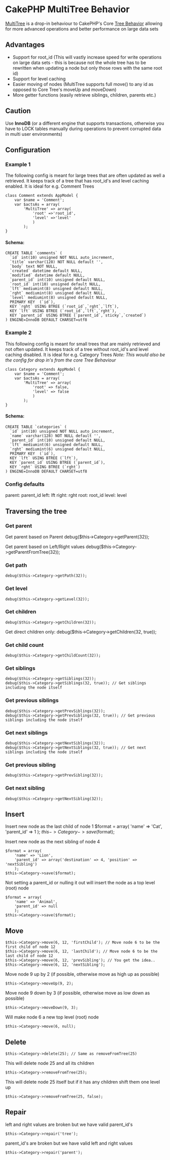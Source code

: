 # CakePHP MultiTree Behavior

[MultiTree][1] is a drop-in behaviour to CakePHP's Core [Tree Behavior][2] allowing for more advanced operations and better performance on large data sets

## Advantages
* Support for root_id (This will vastly increase speed for write operations on large data sets - this is because not the whole tree has to be rewritten when updating a node but only those rows with the same root id)
* Support for level caching
* Easier moving of nodes (MultiTree supports full move() to any id as opposed to Core Tree's moveUp and moveDown)
* More getter functions (easily retrieve siblings, children, parents etc.)

## Caution
Use __InnoDB__ (or a different engine that supports transactions, otherwise you have to LOCK tables manually during operations to prevent corrupted data in multi user environments)

## Configuration
### Example 1
The following config is meant for large trees that are often updated as well a retrieved. It keeps track of a tree that has root_id's and level caching enabled. It is ideal for e.g. Comment Trees

	class Comment extends AppModel {
		var $name = 'Comment';
		var $actsAs = array(
			'MultiTree' => array(
				'root' =>'root_id',
				'level' =>'level'
				)
			);
	}

#### Schema:

	CREATE TABLE `comments` (
	  `id` int(10) unsigned NOT NULL auto_increment,
	  `title` varchar(128) NOT NULL default '',
	  `body` text NOT NULL,
	  `created` datetime default NULL,
	  `modified` datetime default NULL,
	  `parent_id` int(10) unsigned default NULL,
	  `root_id` int(10) unsigned default NULL,
	  `lft` mediumint(8) unsigned default NULL,
	  `rght` mediumint(8) unsigned default NULL,
	  `level` mediumint(8) unsigned default NULL,
	  PRIMARY KEY  (`id`),
	  KEY `rght` USING BTREE (`root_id`,`rght`,`lft`),
	  KEY `lft` USING BTREE (`root_id`,`lft`,`rght`),
	  KEY `parent_id` USING BTREE (`parent_id`,`sticky`,`created`)
	) ENGINE=InnoDB DEFAULT CHARSET=utf8

### Example 2
This following config is meant for small trees that are mainly retrieved and not often updated. It keeps track of a tree without root_id's and level caching disabled. It is ideal for e.g. Category Trees
_Note: This would also be the config for drop in's from the core Tree Behaviour_

	class Category extends AppModel {
		var $name = 'Comment';
		var $actsAs = array(
			'MultiTree' => array(
				'root' => false,
				'level' => false
				)
			);
	}

#### Schema:

	CREATE TABLE `categories` (
	  `id` int(10) unsigned NOT NULL auto_increment,
	  `name` varchar(128) NOT NULL default '',
	  `parent_id` int(10) unsigned default NULL,
	  `lft` mediumint(6) unsigned default NULL,
	  `rght` mediumint(6) unsigned default NULL,
	  PRIMARY KEY  (`id`),
	  KEY `lft` USING BTREE (`lft`),
	  KEY `parent_id` USING BTREE (`parent_id`),
	  KEY `rght` USING BTREE (`rght`)
	) ENGINE=InnoDB DEFAULT CHARSET=utf8


### Config defaults
parent: parent_id
left: lft
right: rght
root: root_id
level: level


## Traversing the tree
### Get parent
Get parent based on Parent
	debug($this->Category->getParent(32));

Get parent based on Left/Right values
	debug($this->Category->getParentFromTree(32));

### Get path
	debug($this->Category->getPath(32));

### Get level
	debug($this->Category->getLevel(32));

### Get children
	debug($this->Category->getChildren(32));

Get direct children only:
	debug($this->Category->getChildren(32, true));

### Get child count
	debug($this->Category->getChildCount(32));

### Get siblings
	debug($this->Category->getSiblings(32));
	debug($this->Category->getSiblings(32, true)); // Get siblings including the node itself

### Get previous siblings
	debug($this->Category->getPrevSiblings(32));
	debug($this->Category->getPrevSiblings(32, true)); // Get previous siblings including the node itself

### Get next siblings
	debug($this->Category->getNextSiblings(32));
	debug($this->Category->getNextSiblings(32, true)); // Get next siblings including the node itself

### Get previous sibling
	debug($this->Category->getPrevSibling(32));

### Get next sibling
	debug($this->Category->getNextSibling(32));

## Insert

Insert new node as the last child of node 1
	$format = array(
		'name' => 'Cat',
		'parent_id' => 1
		);
	$this->Category->save($format);

Insert new node as the next sibling of node 4

	$format = array(
		'name' => 'Lion',
		'parent_id' => array('destination' => 4, 'position' => 'nextSibling')
		);
	$this->Category->save($format);

Not setting a parent_id or nulling it out will insert the node as a top level (root) node

	$format = array(
		'name' => 'Animal',
		'parent_id' => null
		);
	$this->Category->save($format);


## Move

	$this->Category->move(6, 12, 'firstChild'); // Move node 6 to be the first child of node 12
	$this->Category->move(6, 12, 'lastChild'); // Move node 6 to be the last child of node 12
	$this->Category->move(6, 12, 'prevSibling'); // You get the idea..
	$this->Category->move(6, 12, 'nextSibling');

Move node 9 up by 2 (if possible, otherwise move as high up as possible)

	$this->Category->moveUp(9, 2);

Move node 9 down by 3 (if possible, otherwise move as low down as possible)

	$this->Category->moveDown(9, 3);

Will make node 6 a new top level (root) node

	$this->Category->move(6, null);

## Delete
	$this->Category->delete(25); // Same as removeFromTree(25)

This will delete node 25 and all its children

	$this->Category->removeFromTree(25);

This will delete node 25 itself but if it has any children shift them one level up

	$this->Category->removeFromTree(25, false);

## Repair
left and right values are broken but we have valid parent_id's

	$this->Category->repair('tree');

parent_id's are broken but we have valid left and right values

	$this->Category->repair('parent');

[1]: http://bakery.cakephp.org/articles/view/multitree-behavior
[2]: http://book.cakephp.org/view/228/Basic-Usage